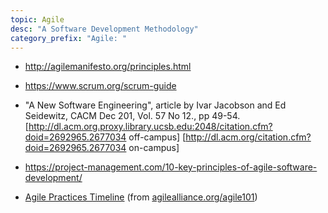 ```yaml
---
topic: Agile
desc: "A Software Development Methodology"
category_prefix: "Agile: "
---
```


* <http://agilemanifesto.org/principles.html>

* <https://www.scrum.org/scrum-guide>

* "A New Software Engineering", article by Ivar Jacobson and Ed Seidewitz, CACM Dec 201, Vol. 57 No 12., pp 49-54.  
[http://dl.acm.org.proxy.library.ucsb.edu:2048/citation.cfm?doid=2692965.2677034 off-campus] [http://dl.acm.org/citation.cfm?doid=2692965.2677034 on-campus]

* <https://project-management.com/10-key-principles-of-agile-software-development/>

* [Agile Practices Timeline](https://www.agilealliance.org/agile101/practices-timeline/) (from [agilealliance.org/agile101](https://www.agilealliance.org/agile101))
